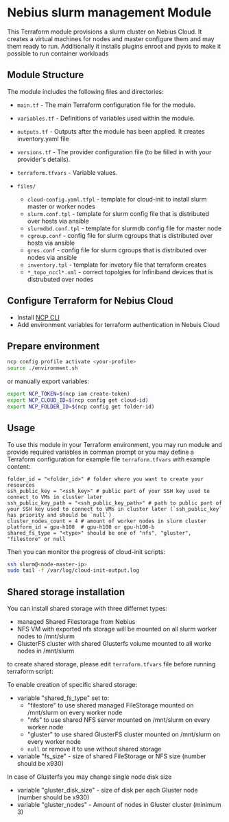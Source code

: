 # Nebius slurm management Module

This Terraform module provisions a slurm cluster on Nebius Cloud. It creates a virtual machines for nodes and master configure them and may them ready to run. Additionally it installs plugins enroot and pyxis to make it possible to run container workloads

## Module Structure

The module includes the following files and directories:

- `main.tf` - The main Terraform configuration file for the module.
- `variables.tf` - Definitions of variables used within the module.
- `outputs.tf` - Outputs after the module has been applied. It creates inventory.yaml file
- `versions.tf` - The provider configuration file (to be filled in with your provider's details).
- `terraform.tfvars` - Variable values.

- `files/`
  - `cloud-config.yaml.tfpl` - template for cloud-init to install slurm master or worker nodes
  - `slurm.conf.tpl` - template for slurm config file that is distributed over hosts via ansible
  - `slurmdbd.conf.tpl` - template for slurmdb config file for master node
  - `cgroup.conf` - config file for slurm cgroups that is distributed over hosts via ansible
  - `gres.conf` - config file for slurm cgroups that is distributed over nodes via ansible
  - `inventory.tpl` - template for invetory file that terraform creates
  - `*_topo_nccl*.xml` - correct topolgies for Infiniband devices that is distrubuted over nodes

## Configure Terraform for Nebius Cloud

- Install [NCP CLI](https://nebius.ai/docs/cli/quickstart)
- Add environment variables for terraform authentication in Nebuis Cloud

## Prepare environment
```bash
ncp config profile activate <your-profile>
source ./environment.sh
```

or manually export variables:
```bash
export NCP_TOKEN=$(ncp iam create-token)
export NCP_CLOUD_ID=$(ncp config get cloud-id)
export NCP_FOLDER_ID=$(ncp config get folder-id)
```

## Usage

To use this module in your Terraform environment, you may run module and provide required variables in comman prompt
or you may define a Terraform configuration for example file `terraform.tfvars` with example content:

```hcl
folder_id = "<folder_id>" # folder where you want to create your resources
ssh_public_key = "<ssh_key>" # public part of your SSH key used to connect to VMs in cluster later
ssh_public_key_path = "<ssh_public_key_path>" # path to public part of your SSH key used to connect to VMs in cluster later (`ssh_public_key` has priority and should be `null`)
cluster_nodes_count = 4 # amount of worker nodes in slurm cluster
platform_id = gpu-h100  # gpu-h100 or gpu-h100-b
shared_fs_type = "<type>" should be one of "nfs", "gluster", "filestore" or null
```

Then you can monitor the progress of cloud-init scripts:
```bash
ssh slurm@<node-master-ip>
sudo tail -f /var/log/cloud-init-output.log
```

## Shared storage installation

You can install shared storage with three differnet types:

- managed Shared Filestorage from Nebius
- NFS VM with exported nfs storage will be mounted on all slurm worker nodes to /mnt/slurm
- GlusterFS cluster with shared Glusterfs volume mounted to all worke nodes in /mnt/slurm

to create shared storage, please edit `terraform.tfvars` file before running terraform script:

To enable creation of specific shared storage:
- variable "shared_fs_type" set to:
  - "filestore" to use shared managed FileStorage mounted on /mnt/slurm on every worker node
  - "nfs" to use shared NFS server mounted on /mnt/slurm on every worker node
  - "gluster" to use shared GlusterFS cluster mounted on /mnt/slurm on every worker node
  - `null` or remove it to use without shared storage
- variable "fs_size" - size of shared FileStorage or NFS size (number should be x930)

In case of Glusterfs you may change single node disk size
- variable "gluster_disk_size" - size of disk per each Gluster node (number should be x930)
- variable "gluster_nodes" - Amount of nodes in Gluster cluster (minimum 3)
